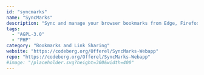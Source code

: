 ```yaml
---
id: "syncmarks"
name: "SyncMarks"
description: "Sync and manage your browser bookmarks from Edge, Firefox and Chromium."
tags:
  - "AGPL-3.0"
  - "PHP"
category: "Bookmarks and Link Sharing"
website: "https://codeberg.org/Offerel/SyncMarks-Webapp"
repo: "https://codeberg.org/Offerel/SyncMarks-Webapp"
#image: "/placeholder.svg?height=300&width=400"
---
```


